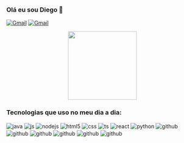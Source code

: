### Olá eu sou Diego 🚀

[![Gmail](https://img.shields.io/badge/Gmail-D14836?style=for-the-badge&logo=gmail&logoColor=white)](diegoolliveira1999@gmail.com)
[![Gmail](https://img.shields.io/badge/LinkedIn-0077B5?style=for-the-badge&logo=linkedin&logoColor=white)](https://www.linkedin.com/in/diego-oliveira7/)

<div align="center">
  <img height="180em" src="https://github-readme-stats.vercel.app/api?username=diegooliveira7&show_icons=true&theme=dracula&include_all_commits=true&count_private=true"/>
  
</div>


### Tecnologias que uso no meu dia a dia:

<div>
    <img align="center" alt="java" src="https://img.shields.io/badge/Java-ED8B00?style=for-the-badge&logo=openjdk&logoColor=white" />
    <img align="center" alt="js" src="https://img.shields.io/badge/JavaScript-F7DF1E?style=for-the-badge&logo=javascript&logoColor=black" />
    <img align="center" alt="nodejs" src="https://img.shields.io/badge/Node.js-43853D?style=for-the-badge&logo=node.js&logoColor=white" />
    <img align="center" alt="html5" src="https://img.shields.io/badge/HTML5-E34F26?style=for-the-badge&logo=html5&logoColor=white" />
    <img align="center" alt="css" src="https://img.shields.io/badge/CSS3-1572B6?style=for-the-badge&logo=css3&logoColor=white" />
    <img align="center" alt="ts" src="https://img.shields.io/badge/TypeScript-007ACC?style=for-the-badge&logo=typescript&logoColor=white" />
    <img align="center" alt="react" src="https://img.shields.io/badge/React-20232A?style=for-the-badge&logo=react&logoColor=61DAFB" />
    <img align="center" alt="python" src="https://img.shields.io/badge/Python-14354C?style=for-the-badge&logo=python&logoColor=white" />
    <img align="center" alt="github" src="https://img.shields.io/badge/GitHub-100000?style=for-the-badge&logo=github&logoColor=white" />
    <img align="center" alt="github" src="https://img.shields.io/badge/Linux-FCC624?style=for-the-badge&logo=linux&logoColor=black" />
    <img align="center" alt="github" src="https://img.shields.io/badge/C-00599C?style=for-the-badge&logo=c&logoColor=white" />
    <img align="center" alt="github" src="https://img.shields.io/badge/MySQL-00000F?style=for-the-badge&logo=mysql&logoColor=white" />
    <img align="center" alt="github" src="https://img.shields.io/badge/PostgreSQL-316192?style=for-the-badge&logo=postgresql&logoColor=white" />
    <img align="center" alt="github" src="https://img.shields.io/badge/Oracle-F80000?style=for-the-badge&logo=oracle&logoColor=black" />
<div/>
